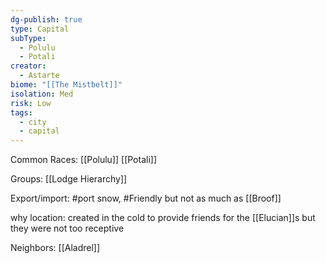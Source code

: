 ```yaml
---
dg-publish: true
type: Capital
subType:
  - Polulu
  - Potali
creator:
  - Astarte
biome: "[[The Mistbelt]]"
isolation: Med
risk: Low
tags:
  - city
  - capital
---
```


Common Races: [[Polulu]] [[Potali]]

Groups: [[Lodge Hierarchy]] 

Export/import: #port snow, #Friendly  but not as much as [[Broof]]

why location: created in the cold to provide friends for the [[Elucian]]s but they were not too receptive 

Neighbors: [[Aladrel]]
